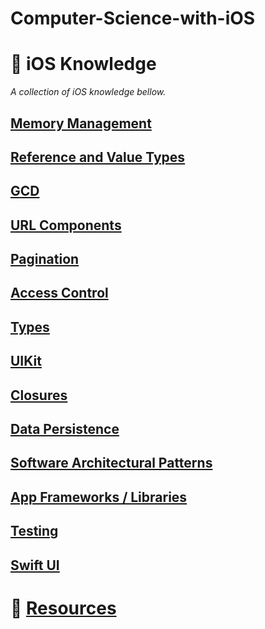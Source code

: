 # Computer-Science-with-iOS


# :iphone: iOS Knowledge
*A collection of iOS knowledge bellow.*

## [Memory Management](https://github.com/RinniSwift/Computer-Science-with-iOS/blob/main/memoryManagement.md)

## [Reference and Value Types](https://github.com/RinniSwift/Computer-Science-with-iOS/blob/main/referenceAndValueTypes.md)

## [GCD](https://github.com/RinniSwift/Computer-Science-with-iOS/blob/main/gcd.md)

## [URL Components](https://github.com/RinniSwift/Computer-Science-with-iOS/blob/main/urlComponents.md)

## [Pagination](https://github.com/RinniSwift/Computer-Science-with-iOS/blob/main/pagination.md)

## [Access Control](https://github.com/RinniSwift/Computer-Science-with-iOS/blob/main/accessControl.md)

## [Types](https://github.com/RinniSwift/Computer-Science-with-iOS/blob/main/types.md)

## [UIKit](https://github.com/RinniSwift/Computer-Science-with-iOS/blob/main/ui.md)

## [Closures](https://github.com/RinniSwift/Computer-Science-with-iOS/blob/main/closures.md)

## [Data Persistence](https://github.com/RinniSwift/Computer-Science-with-iOS/blob/main/dataPersistence.md)

## [Software Architectural Patterns](https://github.com/RinniSwift/Computer-Science-with-iOS/blob/main/softwareArchitectPatterns.md)

## [App Frameworks / Libraries](https://github.com/RinniSwift/Computer-Science-with-iOS/blob/main/frameworks.md)

## [Testing](https://github.com/RinniSwift/Computer-Science-with-iOS/blob/main/testing.md)

## [Swift UI](https://github.com/RinniSwift/Computer-Science-with-iOS/blob/main/swiftUI.md)

# :paperclip: [Resources](https://github.com/RinniSwift/Computer-Science-with-iOS/blob/main/resources.md)
